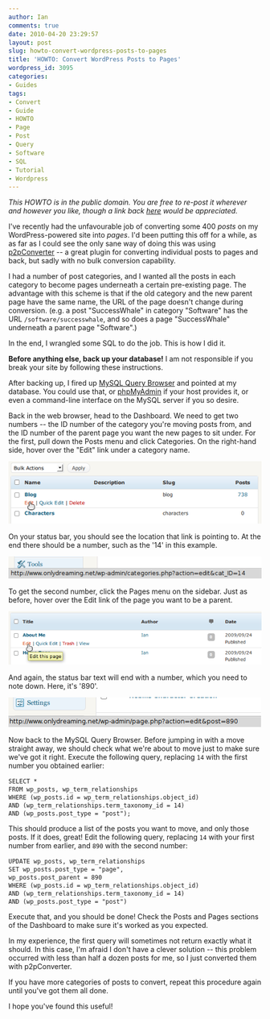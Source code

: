 ```yaml
---
author: Ian
comments: true
date: 2010-04-20 23:29:57
layout: post
slug: howto-convert-wordpress-posts-to-pages
title: 'HOWTO: Convert WordPress Posts to Pages'
wordpress_id: 3095
categories:
- Guides
tags:
- Convert
- Guide
- HOWTO
- Page
- Post
- Query
- Software
- SQL
- Tutorial
- Wordpress
---
```


_This HOWTO is in the public domain.  You are free to re-post it wherever and however you like, though a link back [here](http://guides.ianrenton.com/howto-convert-wordpress-posts-to-pages) would be appreciated._

I've recently had the unfavourable job of converting some 400 _posts_ on my WordPress-powered site into _pages_.  I'd been putting this off for a while, as as far as I could see the only sane way of doing this was using [p2pConverter](http://www.briandgoad.com/blog/downloads/p2pConverter/) -- a great plugin for converting individual posts to pages and back, but sadly with no bulk conversion capability.

I had a number of post categories, and I wanted all the posts in each category to become pages underneath a certain pre-existing page.  The advantage with this scheme is that if the old category and the new parent page have the same name, the URL of the page doesn't change during conversion.  (e.g. a post "SuccessWhale" in category "Software" has the URL `/software/successwhale`, and so does a page "SuccessWhale" underneath a parent page "Software".)

In the end, I wrangled some SQL to do the job.  This is how I did it.

**Before anything else, back up your database!**  I am not responsible if you break your site by following these instructions.

After backing up, I fired up [MySQL Query Browser](http://dev.mysql.com/downloads/gui-tools/5.0.html) and pointed at my database.  You could use that, or [phpMyAdmin](http://www.phpmyadmin.net) if your host provides it, or even a command-line interface on the MySQL server if you so desire.

Back in the web browser, head to the Dashboard.  We need to get two numbers -- the ID number of the category you're moving posts from, and the ID number of the parent page you want the new pages to sit under.  For the first, pull down the Posts menu and click Categories.  On the right-hand side, hover over the "Edit" link under a category name.

[![Category Mouseover](/guides/category-mouseover.png)](/guides/category-mouseover.png)

  
On your status bar, you should see the location that link is pointing to.  At the end there should be a number, such as the '14' in this example.

[![Category Statusbar](/guides/category-statusbar.png)](/guides/category-statusbar.png)

  
To get the second number, click the Pages menu on the sidebar.  Just as before, hover over the Edit link of the page you want to be a parent.

[![Page Mouseover](/guides/page-mouseover.png)](/guides/page-mouseover.png)

  
And again, the status bar text will end with a number, which you need to note down.  Here, it's '890'.

[![Page Statusbar](/guides/page-statusbar.png)](/guides/page-statusbar.png)

  
Now back to the MySQL Query Browser.  Before jumping in with a move straight away, we should check what we're about to move just to make sure we've got it right.  Execute the following query, replacing `14` with the first number you obtained earlier:

    
    SELECT *
    FROM wp_posts, wp_term_relationships
    WHERE (wp_posts.id = wp_term_relationships.object_id)
    AND (wp_term_relationships.term_taxonomy_id = 14)
    AND (wp_posts.post_type = "post");


This should produce a list of the posts you want to move, and only those posts.  If it does, great!  Edit the following query, replacing `14` with your first number from earlier, and `890` with the second number:

    
    UPDATE wp_posts, wp_term_relationships
    SET wp_posts.post_type = "page",
    wp_posts.post_parent = 890
    WHERE (wp_posts.id = wp_term_relationships.object_id)
    AND (wp_term_relationships.term_taxonomy_id = 14)
    AND (wp_posts.post_type = "post")


Execute that, and you should be done!  Check the Posts and Pages sections of the Dashboard to make sure it's worked as you expected.

In my experience, the first query will sometimes not return exactly what it should.  In this case, I'm afraid I don't have a clever solution -- this problem occurred with less than half a dozen posts for me, so I just converted them with p2pConverter.

If you have more categories of posts to convert, repeat this procedure again until you've got them all done.

I hope you've found this useful!
